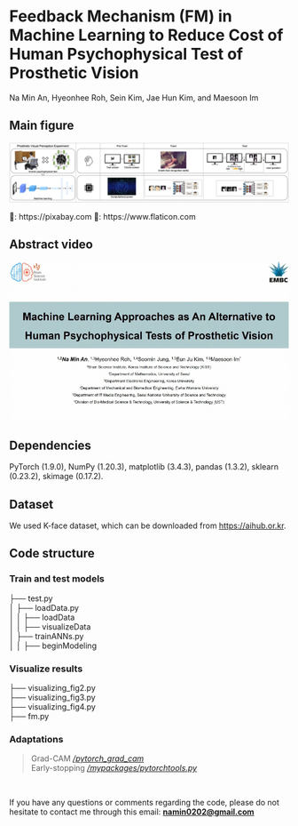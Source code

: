 # Feedback Mechanism (FM) in Machine Learning to Reduce Cost of Human Psychophysical Test of Prosthetic Vision
Na Min An, Hyeonhee Roh, Sein Kim, Jae Hun Kim, and Maesoon Im

## Main figure
<p align="center" width="100%"><img src="https://github.com/namin-an/FM/blob/main/images/Fig1.png"></img></p>   
🌃: https://pixabay.com
🌁: https://www.flaticon.com
<br />

## Abstract video
[![IMAGE ALT TEXT](https://github.com/namin-an/FM/blob/main/images/cover.png)](https://www.youtube.com/watch?v=kHdlyUNurds)
<br />

## Dependencies
PyTorch (1.9.0), NumPy (1.20.3), matplotlib (3.4.3), pandas (1.3.2), sklearn (0.23.2), skimage (0.17.2).
<br />

## Dataset
We used K-face dataset, which can be downloaded from https://aihub.or.kr.
<br />

## Code structure

### Train and test models
├── test.py  
│   ├── loadData.py  
│   │   ├── loadData  
│   │   ├── visualizeData  
│   ├── trainANNs.py  
│   │   ├── beginModeling  


### Visualize results
├── visualizing_fig2.py  
├── visualizing_fig3.py  
├── visualizing_fig4.py  
├── fm.py  

### Adaptations
> Grad-CAM [*/pytorch_grad_cam*](https://github.com/jacobgil/pytorch-grad-cam)   
> Early-stopping [*/mypackages/pytorchtools.py*](https://github.com/Bjarten/early-stopping-pytorch)
<br />

If you have any questions or comments regarding the code, please do not hesitate to contact me through this email: **namin0202@gmail.com**
